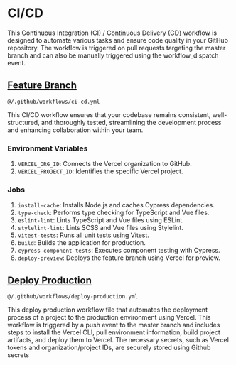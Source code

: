 # CI/CD

This Continuous Integration (CI) / Continuous Delivery (CD) workflow is designed to automate various tasks and ensure code quality in your GitHub repository. The workflow is triggered on pull requests targeting the master branch and can also be manually triggered using the workflow_dispatch event.

## [Feature Branch](https://resources.github.com/ci-cd/)

`@/.github/workflows/ci-cd.yml`

This CI/CD workflow ensures that your codebase remains consistent, well-structured, and thoroughly tested, streamlining the development process and enhancing collaboration within your team.

### Environment Variables

1. `VERCEL_ORG_ID`: Connects the Vercel organization to GitHub.
2. `VERCEL_PROJECT_ID`: Identifies the specific Vercel project.

### Jobs

1. `install-cache`: Installs Node.js and caches Cypress dependencies.
2. `type-check`: Performs type checking for TypeScript and Vue files.
3. `eslint-lint`: Lints TypeScript and Vue files using ESLint.
4. `stylelint-lint`: Lints SCSS and Vue files using Stylelint.
5. `vitest-tests`: Runs all unit tests using Vitest.
6. `build`: Builds the application for production.
7. `cypress-component-tests`: Executes component testing with Cypress.
8. `deploy-preview`: Deploys the feature branch using Vercel for preview.

## [Deploy Production](https://vercel.com/docs/concepts/deployments/git)

`@/.github/workflows/deploy-production.yml`

This deploy production workflow file that automates the deployment process of a project to the production environment using Vercel. This workflow is triggered by a push event to the master branch and includes steps to install the Vercel CLI, pull environment information, build project artifacts, and deploy them to Vercel. The necessary secrets, such as Vercel tokens and organization/project IDs, are securely stored using Github secrets
